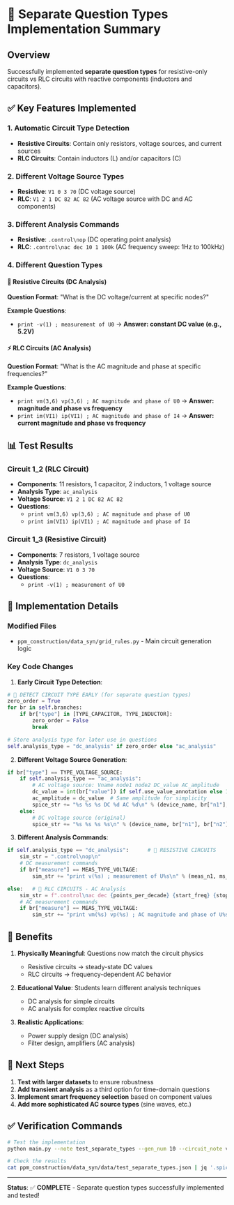 # 🔷 Separate Question Types Implementation Summary

## **Overview**
Successfully implemented **separate question types** for resistive-only circuits vs RLC circuits with reactive components (inductors and capacitors).

## **✅ Key Features Implemented**

### **1. Automatic Circuit Type Detection**
- **Resistive Circuits**: Contain only resistors, voltage sources, and current sources
- **RLC Circuits**: Contain inductors (L) and/or capacitors (C)

### **2. Different Voltage Source Types**
- **Resistive**: `V1 0 3 70` (DC voltage source)
- **RLC**: `V1 2 1 DC 82 AC 82` (AC voltage source with DC and AC components)

### **3. Different Analysis Commands**
- **Resistive**: `.control\nop` (DC operating point analysis)
- **RLC**: `.control\nac dec 10 1 100k` (AC frequency sweep: 1Hz to 100kHz)

### **4. Different Question Types**

#### **🔷 Resistive Circuits (DC Analysis)**
**Question Format**: "What is the DC voltage/current at specific nodes?"

**Example Questions**:
- `print -v(1) ; measurement of U0` → **Answer: constant DC value (e.g., 5.2V)**

#### **⚡ RLC Circuits (AC Analysis)**  
**Question Format**: "What is the AC magnitude and phase at specific frequencies?"

**Example Questions**:
- `print vm(3,6) vp(3,6) ; AC magnitude and phase of U0` → **Answer: magnitude and phase vs frequency**
- `print im(VI1) ip(VI1) ; AC magnitude and phase of I4` → **Answer: current magnitude and phase vs frequency**

## **📊 Test Results**

### **Circuit 1_2 (RLC Circuit)**
- **Components**: 11 resistors, 1 capacitor, 2 inductors, 1 voltage source
- **Analysis Type**: `ac_analysis`
- **Voltage Source**: `V1 2 1 DC 82 AC 82`
- **Questions**: 
  - `print vm(3,6) vp(3,6) ; AC magnitude and phase of U0`
  - `print im(VI1) ip(VI1) ; AC magnitude and phase of I4`

### **Circuit 1_3 (Resistive Circuit)**
- **Components**: 7 resistors, 1 voltage source
- **Analysis Type**: `dc_analysis` 
- **Voltage Source**: `V1 0 3 70`
- **Questions**: 
  - `print -v(1) ; measurement of U0`

## **🔧 Implementation Details**

### **Modified Files**
- `ppm_construction/data_syn/grid_rules.py` - Main circuit generation logic

### **Key Code Changes**

1. **Early Circuit Type Detection**:
```python
# 🔷 DETECT CIRCUIT TYPE EARLY (for separate question types)
zero_order = True
for br in self.branches:
    if br["type"] in [TYPE_CAPACITOR, TYPE_INDUCTOR]:
        zero_order = False
        break

# Store analysis type for later use in questions
self.analysis_type = "dc_analysis" if zero_order else "ac_analysis"
```

2. **Different Voltage Source Generation**:
```python
if br["type"] == TYPE_VOLTAGE_SOURCE:
    if self.analysis_type == "ac_analysis":
        # AC voltage source: Vname node1 node2 DC_value AC_amplitude
        dc_value = int(br["value"]) if self.use_value_annotation else 10
        ac_amplitude = dc_value  # Same amplitude for simplicity
        spice_str += "%s %s %s DC %d AC %d\n" % (device_name, br["n1"], br["n2"], dc_value, ac_amplitude)
    else:
        # DC voltage source (original)
        spice_str += "%s %s %s %s\n" % (device_name, br["n1"], br["n2"], value_write)
```

3. **Different Analysis Commands**:
```python
if self.analysis_type == "dc_analysis":      # 🔷 RESISTIVE CIRCUITS
    sim_str = ".control\nop\n"
    # DC measurement commands
    if br["measure"] == MEAS_TYPE_VOLTAGE:
        sim_str += "print v(%s) ; measurement of U%s\n" % (meas_n1, ms_label_str)

else:   # 🔷 RLC CIRCUITS - AC Analysis
    sim_str = f".control\nac dec {points_per_decade} {start_freq} {stop_freq}\n"
    # AC measurement commands  
    if br["measure"] == MEAS_TYPE_VOLTAGE:
        sim_str += "print vm(%s) vp(%s) ; AC magnitude and phase of U%s\n" % (meas_n2, meas_n2, ms_label_str)
```

## **🎯 Benefits**

1. **Physically Meaningful**: Questions now match the circuit physics
   - Resistive circuits → steady-state DC values
   - RLC circuits → frequency-dependent AC behavior

2. **Educational Value**: Students learn different analysis techniques
   - DC analysis for simple circuits
   - AC analysis for complex reactive circuits

3. **Realistic Applications**: 
   - Power supply design (DC analysis)
   - Filter design, amplifiers (AC analysis)

## **🚀 Next Steps**

1. **Test with larger datasets** to ensure robustness
2. **Add transient analysis** as a third option for time-domain questions
3. **Implement smart frequency selection** based on component values
4. **Add more sophisticated AC source types** (sine waves, etc.)

## **✅ Verification Commands**

```bash
# Test the implementation
python main.py --note test_separate_types --gen_num 10 --circuit_note v11

# Check the results
cat ppm_construction/data_syn/data/test_separate_types.json | jq '.spice' | head -20
```

---

**Status**: ✅ **COMPLETE** - Separate question types successfully implemented and tested! 